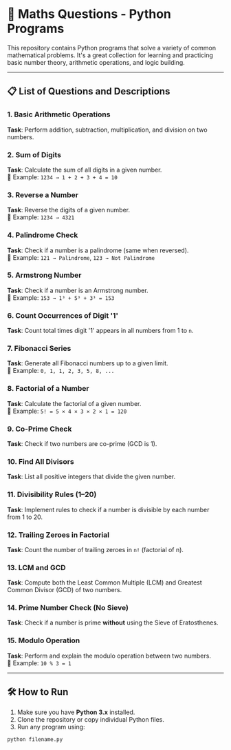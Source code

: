 # 🧮 Maths Questions - Python Programs

This repository contains Python programs that solve a variety of common mathematical problems. It's a great collection for learning and practicing basic number theory, arithmetic operations, and logic building.

---

## 📋 List of Questions and Descriptions

### 1. Basic Arithmetic Operations
**Task**: Perform addition, subtraction, multiplication, and division on two numbers.

### 2. Sum of Digits
**Task**: Calculate the sum of all digits in a given number.  
📌 Example: `1234 → 1 + 2 + 3 + 4 = 10`

### 3. Reverse a Number
**Task**: Reverse the digits of a given number.  
📌 Example: `1234 → 4321`

### 4. Palindrome Check
**Task**: Check if a number is a palindrome (same when reversed).  
📌 Example: `121 → Palindrome`, `123 → Not Palindrome`

### 5. Armstrong Number
**Task**: Check if a number is an Armstrong number.  
📌 Example: `153 → 1³ + 5³ + 3³ = 153`

### 6. Count Occurrences of Digit '1'
**Task**: Count total times digit '1' appears in all numbers from 1 to `n`.

### 7. Fibonacci Series
**Task**: Generate all Fibonacci numbers up to a given limit.  
📌 Example: `0, 1, 1, 2, 3, 5, 8, ...`

### 8. Factorial of a Number
**Task**: Calculate the factorial of a given number.  
📌 Example: `5! = 5 × 4 × 3 × 2 × 1 = 120`

### 9. Co-Prime Check
**Task**: Check if two numbers are co-prime (GCD is 1).

### 10. Find All Divisors
**Task**: List all positive integers that divide the given number.

### 11. Divisibility Rules (1–20)
**Task**: Implement rules to check if a number is divisible by each number from 1 to 20.

### 12. Trailing Zeroes in Factorial
**Task**: Count the number of trailing zeroes in `n!` (factorial of n).

### 13. LCM and GCD
**Task**: Compute both the Least Common Multiple (LCM) and Greatest Common Divisor (GCD) of two numbers.

### 14. Prime Number Check (No Sieve)
**Task**: Check if a number is prime **without** using the Sieve of Eratosthenes.

### 15. Modulo Operation
**Task**: Perform and explain the modulo operation between two numbers.  
📌 Example: `10 % 3 = 1`

---

## 🛠️ How to Run

1. Make sure you have **Python 3.x** installed.
2. Clone the repository or copy individual Python files.
3. Run any program using:

```bash
python filename.py
